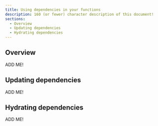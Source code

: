 ```yaml
---
title: Using dependencies in your functions
description: 160 (or fewer) character description of this document!
sections:
  - Overview
  - Updating dependencies
  - Hydrating dependencies
---
```


## Overview

ADD ME!


## Updating dependencies

ADD ME!


## Hydrating dependencies

ADD ME!

